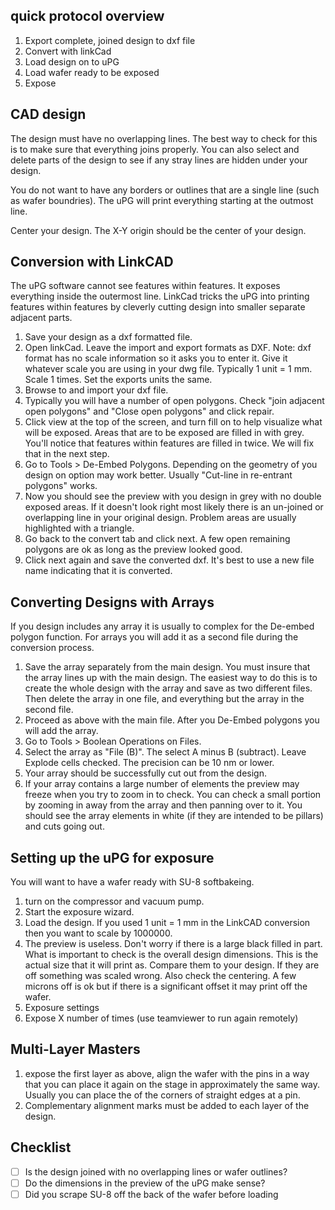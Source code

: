 quick protocol overview
----

1. Export complete, joined design to dxf file
2. Convert with linkCad
3. Load design on to uPG
3. Load wafer ready to be exposed
4. Expose

CAD design
---
The design must have no overlapping lines. The best way to check for this is to make sure that everything joins properly. You can also select and delete parts of the design to see if any stray lines are hidden under your design.

You do not want to have any borders or outlines that are a single line (such as wafer boundries). The uPG will print everything starting at the outmost line.

Center your design. The X-Y origin should be the center of your design.

Conversion with LinkCAD
----
The uPG software cannot see features within features. It exposes everything inside the outermost line. LinkCad tricks the uPG into printing features within features by cleverly cutting design into smaller separate adjacent parts. 

1. Save your design as a dxf formatted file.  
2. Open linkCad. Leave the import and export formats as DXF. Note: dxf format has no scale information so it asks you to enter it. Give it whatever scale you are using in your dwg file. Typically 1 unit = 1 mm. Scale 1 times. Set the exports units the same.
3. Browse to and import your dxf file.
4. Typically you will have a number of open polygons. Check "join adjacent open polygons" and "Close open polygons" and click repair.
5. Click view at the top of the screen, and turn fill on to help visualize what will be exposed. Areas that are to be exposed are filled in with grey. You'll notice that features within features are filled in twice. We will fix that in the next step.
6. Go to Tools > De-Embed Polygons. Depending on the geometry of you design on option may work better. Usually "Cut-line in re-entrant polygons" works.
7. Now you should see the preview with you design in grey with no double exposed areas. If it doesn't look right most likely there is an un-joined or overlapping line in your original design. Problem areas are usually highlighted with a triangle.
8. Go back to the convert tab and click next. A few open remaining polygons are ok as long as the preview looked good.
9. Click next again and save the converted dxf. It's best to use a new file name indicating that it is converted.


Converting Designs with Arrays
---

If you design includes any array it is usually to complex for the De-embed polygon function. For arrays you will add it as a second file during the conversion process.

1. Save the array separately from the main design. You must insure that the array lines up with the main design. The easiest way to do this is to create the whole design with the array and save as two different files. Then delete the array in one file, and everything but the array in the second file.
2. Proceed as above with the main file. After you De-Embed polygons you will add the array.
3. Go to Tools > Boolean Operations on Files.
4. Select the array as "File (B)". The select A minus B (subtract). Leave Explode cells checked. The precision can be 10 nm or lower.
5. Your array should be successfully cut out from the design. 
6. If your array contains a large number of elements the preview may freeze when you try to zoom in to check. You can check a small portion by zooming in away from the array and then panning over to it. You should see the array elements in white (if they are intended to be pillars) and cuts going out.

Setting up the uPG for exposure
----
You will want to have a wafer ready with SU-8 softbakeing.

1. turn on the compressor and vacuum pump.
2. Start the exposure wizard.
3. Load the design. If you used 1 unit = 1 mm in the LinkCAD conversion then you want to scale by 1000000.
4. The preview is useless. Don't worry if there is a large black filled in part. What is important to check is the overall design dimensions. This is the actual size that it will print as. Compare them to your design. If they are off something was scaled wrong. Also check the centering. A few microns off is ok but if there is a significant offset it may print off the wafer.
5. Exposure settings
6. Expose X number of times (use teamviewer to run again remotely)

Multi-Layer Masters
-----
1. expose the first layer as above, align the wafer with the pins in a way that you can place it again on the stage in approximately the same way. Usually you can place the of the corners of straight edges at a pin.
2. Complementary alignment marks must be added to each layer of the design. 



Checklist
----
- [ ] Is the design joined with no overlapping lines or wafer outlines?
- [ ] Do the dimensions in the preview of the uPG make sense?
- [ ] Did you scrape SU-8 off the back of the wafer before loading